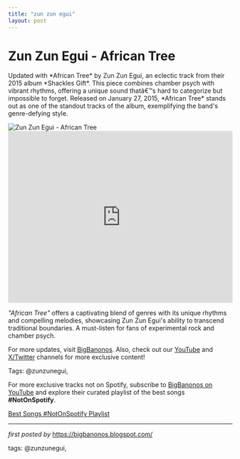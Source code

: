 ```yaml
---
title: "zun zun egui"
layout: post
---
```

<!-- Title of the Post -->
<h1 >Zun Zun Egui - African Tree</h1> <!-- Introductory Text -->
<p >Updated with *African Tree* by Zun Zun Egui, an eclectic track from their 2015 album *Shackles Gift*. This piece combines chamber psych with vibrant rhythms, offering a unique sound thatâ€™s hard to categorize but impossible to forget. Released on January 27, 2015, *African Tree* stands out as one of the standout tracks of the album, exemplifying the band's genre-defying style.</p> <!-- Featured Image -->
<div > <img src="https://i.guim.co.uk/img/static/sys-images/Guardian/Pix/pictures/2015/1/22/1421923867281/Zun-Zun-Egui--009.jpg?width=620&quality=85&auto=format&fit=max&s=08a4f013248b8c1aa9fb4c03bb1de6a1" alt="Zun Zun Egui - African Tree" />
</div> <!-- YouTube Video Embed -->
<div > <iframe width="100%" height="385" src="https://www.youtube.com/embed/XpRiNV_DwWw" title="Zun Zun Egui - African Tree" frameborder="0" allow="accelerometer; autoplay; clipboard-write; encrypted-media; gyroscope; picture-in-picture; web-share" referrerpolicy="strict-origin-when-cross-origin" allowfullscreen></iframe>
</div> <!-- Song Information -->
<div > <p><em>"African Tree"</em> offers a captivating blend of genres with its unique rhythms and compelling melodies, showcasing Zun Zun Egui's ability to transcend traditional boundaries. A must-listen for fans of experimental rock and chamber psych.</p>
</div> <!-- Footer Links -->
<div > <p>For more updates, visit <a href="https://bigbanonos.blogspot.com/" target="_blank">BigBanonos</a>. Also, check out our <a href="https://www.youtube.com/@BigBanonos" target="_blank">YouTube</a> and <a href="https://x.com/bigbanonos" target="_blank">X/Twitter</a> channels for more exclusive content!</p>
</div> <!-- Tags -->
<p >Tags: @zunzunegui,</p>


<!--Subscribe and Playlist Links-->
<div>
    <p>For more exclusive tracks not on Spotify, subscribe to <a href="https://www.youtube.com/@BigBanonos" target="_blank">BigBanonos on YouTube</a> and explore their curated playlist of the best songs <strong>#NotOnSpotify</strong>.</p>
    <p><a href="https://www.youtube.com/playlist?list=PLtuNtuTatqI0kFahUCbtbfenC_ET5O_tr" target="_blank">Best Songs #NotOnSpotify Playlist<br /></a></p></div>

<hr />

<p><em>first posted by</em> <a href="https://bigbanonos.blogspot.com/" rel="noopener" target="_new">https://bigbanonos.blogspot.com/</a></p>

<p>tags: @zunzunegui,</p>
